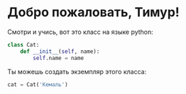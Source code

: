 # Добро пожаловать, Тимур!

Смотри и учись, вот это класс на языке python:

```py
class Cat:
    def __init__(self, name):
        self.name = name
```

Ты можешь создать экземпляр этого класса:

```py
cat = Cat('Кемаль')
```
